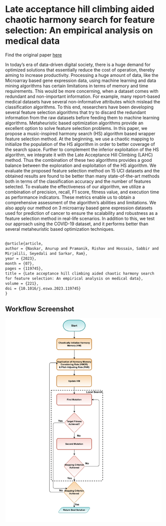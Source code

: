 
# Late acceptance hill climbing aided chaotic harmony search for feature selection: An empirical analysis on medical data

 Find the original paper [here](https://www.sciencedirect.com/science/article/pii/S0957417423002464)


In today’s era of data-driven digital society, there is a huge demand for optimized solutions that essentially reduce the cost of operation, thereby aiming to increase productivity. Processing a huge amount of data, like the Microarray based gene expression data, using machine learning and data mining algorithms has certain
limitations in terms of memory and time requirements. This would be more concerning, when a dataset comes with redundant and non-important information. For example, many report-based medical datasets have several non-informative attributes which mislead the classification algorithms. To this end, researchers have been
developing several feature selection algorithms that try to discard the redundant information from the raw datasets before feeding them to machine learning algorithms. Metaheuristic based optimization algorithms provide an excellent option to solve feature selection problems. In this paper, we propose a music-inspired harmony search (HS) algorithm based wrapper feature selection method. At the beginning, we use a chaotic mapping to initialize the population of the HS algorithm in order to better coverage of the search space. Further to complement the inferior exploitation of the HS algorithm, we integrate it with the Late Acceptance Hill Climbing (LAHC) method. Thus the combination of these two algorithms provides a good balance between the exploration and exploitation of the HS algorithm. We evaluate the proposed feature selection method on 15 UCI datasets and the obtained results are found to be better than many state-of-the-art methods both in terms of the classification accuracy and the number of features selected. To evaluate the effectiveness of our algorithm, we utilize a combination of precision, recall, F1 score, fitness value, and execution time as performance indicators.
These metrics enable us to obtain a comprehensive assessment of the algorithm’s abilities and limitations. We also apply our method on 3 microarray based gene expression datasets used for prediction of cancer to ensure the scalability and robustness as a feature selection method in real-life scenarios. In addition to this, we test our approach using the COVID-19 dataset, and it performs better than several metaheuristic based optimization
techniques.









## 

#### 

```
@article{article,
author = {Naskar, Anurup and Pramanik, Rishav and Hossain, Sabbir and Mirjalili, Seyedali and Sarkar, Ram},
year = {2023},
month = {07},
pages = {119745},
title = {Late acceptance hill climbing aided chaotic harmony search for feature selection: An empirical analysis on medical data},
volume = {221},
doi = {10.1016/j.eswa.2023.119745}
}
```







## Workflow Screenshot

![Workflow Screenshot](https://github.com/anurup123/HS_LAHC/blob/main/Harmony%20Serch.drawio-1.png)



